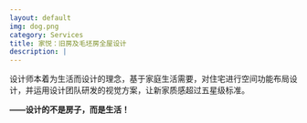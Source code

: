 ```yaml
---
layout: default
img: dog.png
category: Services
title: 家悦：旧房及毛坯房全屋设计
description: |
---
```

   设计师本着为生活而设计的理念，基于家庭生活需要，对住宅进行空间功能布局设计，并运用设计团队研发的视觉方案，让新家质感超过五星级标准。
   
   <b>——设计的不是房子，而是生活！</b>